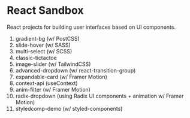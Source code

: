 # React Sandbox

React projects for building user interfaces based on UI components.

1. gradient-bg (w/ PostCSS)
2. slide-hover (w/ SASS)
3. multi-select (w/ SCSS)
4. classic-tictactoe
5. image-slider (w/ TailwindCSS)
6. advanced-dropdown (w/ react-transition-group)
7. expandable-card (w/ Framer Motion)
8. context-api (useContext)
9. anim-filter (w/ Framer Motion)
10. radix-dropdown (using Radix UI components + animation w/ Framer Motion)
11. styledcomp-demo (w/ styled-components)
